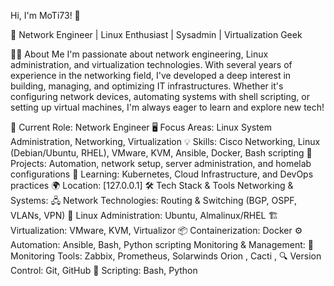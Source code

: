 Hi, I'm MoTi73! 👋

🚀 Network Engineer | Linux Enthusiast | Sysadmin | Virtualization Geek

👨‍💻 About Me
I'm passionate about network engineering, Linux administration, and virtualization technologies. With several years of experience in the networking field, I've developed a deep interest in building, managing, and optimizing IT infrastructures. Whether it's configuring network devices, automating systems with shell scripting, or setting up virtual machines, I'm always eager to learn and explore new tech!

💼 Current Role: Network Engineer
🖥️ Focus Areas: Linux System Administration, Networking, Virtualization
💡 Skills: Cisco Networking, Linux (Debian/Ubuntu, RHEL), VMware, KVM, Ansible, Docker, Bash scripting
🔧 Projects: Automation, network setup, server administration, and homelab configurations
🌱 Learning: Kubernetes, Cloud Infrastructure, and DevOps practices
🌍 Location: [127.0.0.1]
🛠️ Tech Stack & Tools
Networking & Systems:
🖧 Network Technologies: Routing & Switching (BGP, OSPF, VLANs, VPN)
🐧 Linux Administration: Ubuntu, Almalinux/RHEL
🏗️ Virtualization: VMware, KVM, Virtualizor
📦 Containerization: Docker
⚙️ Automation: Ansible, Bash, Python scripting
Monitoring & Management:
📡 Monitoring Tools: Zabbix, Prometheus, Solarwinds Orion , Cacti , 
🔍 Version Control: Git, GitHub
📜 Scripting: Bash, Python

